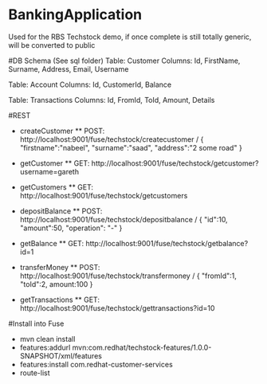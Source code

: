 # BankingApplication
Used for the RBS Techstock demo, if once complete is still totally generic, will be converted to public

#DB Schema (See sql folder)
Table: Customer 
Columns: Id, FirstName, Surname, Address, Email, Username

Table: Account 
Columns: Id, CustomerId, Balance

Table: Transactions 
Columns: Id, FromId, ToId, Amount, Details

#REST
* createCustomer
** POST: http://localhost:9001/fuse/techstock/createcustomer / { "firstname":"nabeel", "surname":"saad", "address":"2 some road" }

* getCustomer
** GET: http://localhost:9001/fuse/techstock/getcustomer?username=gareth

* getCustomers
** GET: http://localhost:9001/fuse/techstock/getcustomers

* depositBalance
** POST: http://localhost:9001/fuse/techstock/depositbalance / { "id":10, "amount":50, "operation": "-" }

* getBalance
** GET: http://localhost:9001/fuse/techstock/getbalance?id=1

* transferMoney
** POST: http://localhost:9001/fuse/techstock/transfermoney / { "fromId":1, "toId":2, amount:100 }

* getTransactions
** GET: http://localhost:9001/fuse/techstock/gettransactions?id=10

#Install into Fuse
* mvn clean install
* features:addurl mvn:com.redhat/techstock-features/1.0.0-SNAPSHOT/xml/features
* features:install com.redhat-customer-services
* route-list


